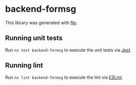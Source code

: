 # backend-formsg

This library was generated with [Nx](https://nx.dev).

## Running unit tests

Run `nx test backend-formsg` to execute the unit tests via [Jest](https://jestjs.io).

## Running lint

Run `nx lint backend-formsg` to execute the lint via [ESLint](https://eslint.org/).
